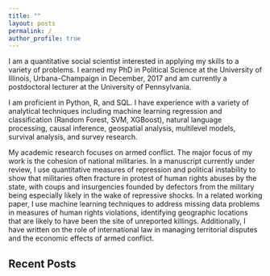 ```yaml
---
title: ""
layout: posts
permalink: /
author_profile: true
---
```


I am a quantitative social scientist interested in applying my skills to a variety of problems. I earned my PhD in Political Science at the University of Illinois, Urbana-Champaign in December, 2017 and am currently a postdoctoral lecturer at the University of Pennsylvania.

I am proficient in Python, R, and SQL. I have experience with a variety of analytical techniques including machine learning regression and classification (Random Forest, SVM, XGBoost), natural language processing, causal inference, geospatial analysis, multilevel models, survival analysis, and survey research.

My academic research focuses on armed conflict. The major focus of my work is the cohesion of national militaries. In a manuscript currently under review, I use quantitative measures of repression and political instability to show that militaries often fracture in protest of human rights abuses by the state, with coups and insurgencies founded by defectors from the military being especially likely in the wake of repressive shocks. In a related working paper, I use machine learning techniques to address missing data problems in measures of human rights violations, identifying geographic locations that are likely to have been the site of unreported killings. Additionally, I have written on the role of international law in managing territorial disputes and the economic effects of armed conflict.

## Recent Posts
